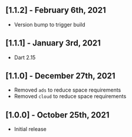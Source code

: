 ## [1.1.2] - February 6th, 2021

* Version bump to trigger build


## [1.1.1] - January 3rd, 2021

* Dart 2.15


## [1.1.0] - December 27th, 2021

* Removed `ads` to reduce space requirements
* Removed `cloud` to reduce space requirements


## [1.0.0] - October 25th, 2021

* Initial release
